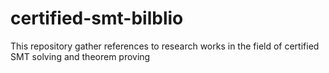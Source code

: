 # certified-smt-bilblio
This repository gather references to research works in the field of certified SMT solving and theorem proving
